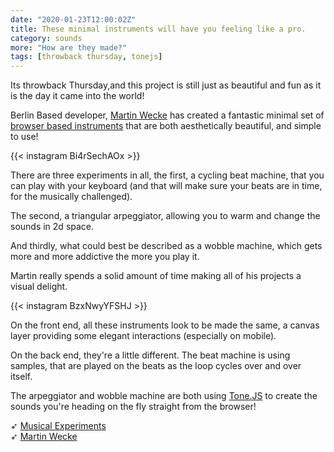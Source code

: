 ```yaml
---
date: "2020-01-23T12:00:02Z"
title: These minimal instruments will have you feeling like a pro.
category: sounds
more: "How are they made?"
tags: [throwback thursday, tonejs]
---
```


Its throwback Thursday,and this project is still just as beautiful and fun as it is the day it came into the world!

Berlin Based developer, [Martin Wecke](https://martinwecke.de/) has created a fantastic minimal set of [browser based instruments](https://martinwecke.de/%F0%9F%8E%B5/) that are both aesthetically beautiful, and simple to use!

{{< instagram Bi4rSechAOx >}}

There are three experiments in all, the first, a cycling beat machine, that you can play with your keyboard (and that will make sure your beats are in time, for the musically challenged).

The second, a triangular arpeggiator, allowing you to warm and change the sounds in 2d space.

And thirdly, what could best be described as a wobble machine, which gets more and more addictive the more you play it.

<!--more-->

Martin really spends a solid amount of time making all of his projects a visual delight.

{{< instagram BzxNwyYFSHJ >}}

On the front end, all these instruments look to be made the same, a canvas layer providing some elegant interactions (especially on mobile).

On the back end, they're a little different. The beat machine is using samples, that are played on the beats as the loop cycles over and over itself.

The arpeggiator and wobble machine are both using [Tone.JS](https://tonejs.github.io/) to create the sounds you're heading on the fly straight from the browser!

➶ [Musical Experiments](https://martinwecke.de/%F0%9F%8E%B5/)  
➶ [Martin Wecke](https://martinwecke.de/)
